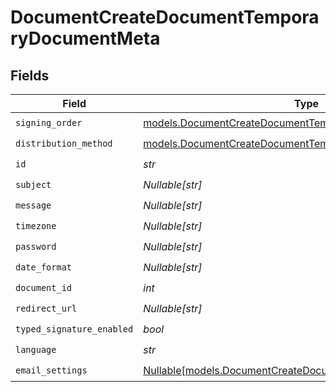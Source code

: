 # DocumentCreateDocumentTemporaryDocumentMeta


## Fields

| Field                                                                                                                      | Type                                                                                                                       | Required                                                                                                                   | Description                                                                                                                |
| -------------------------------------------------------------------------------------------------------------------------- | -------------------------------------------------------------------------------------------------------------------------- | -------------------------------------------------------------------------------------------------------------------------- | -------------------------------------------------------------------------------------------------------------------------- |
| `signing_order`                                                                                                            | [models.DocumentCreateDocumentTemporarySigningOrder](../models/documentcreatedocumenttemporarysigningorder.md)             | :heavy_check_mark:                                                                                                         | N/A                                                                                                                        |
| `distribution_method`                                                                                                      | [models.DocumentCreateDocumentTemporaryDistributionMethod](../models/documentcreatedocumenttemporarydistributionmethod.md) | :heavy_check_mark:                                                                                                         | N/A                                                                                                                        |
| `id`                                                                                                                       | *str*                                                                                                                      | :heavy_check_mark:                                                                                                         | N/A                                                                                                                        |
| `subject`                                                                                                                  | *Nullable[str]*                                                                                                            | :heavy_check_mark:                                                                                                         | N/A                                                                                                                        |
| `message`                                                                                                                  | *Nullable[str]*                                                                                                            | :heavy_check_mark:                                                                                                         | N/A                                                                                                                        |
| `timezone`                                                                                                                 | *Nullable[str]*                                                                                                            | :heavy_check_mark:                                                                                                         | N/A                                                                                                                        |
| `password`                                                                                                                 | *Nullable[str]*                                                                                                            | :heavy_check_mark:                                                                                                         | N/A                                                                                                                        |
| `date_format`                                                                                                              | *Nullable[str]*                                                                                                            | :heavy_check_mark:                                                                                                         | N/A                                                                                                                        |
| `document_id`                                                                                                              | *int*                                                                                                                      | :heavy_check_mark:                                                                                                         | N/A                                                                                                                        |
| `redirect_url`                                                                                                             | *Nullable[str]*                                                                                                            | :heavy_check_mark:                                                                                                         | N/A                                                                                                                        |
| `typed_signature_enabled`                                                                                                  | *bool*                                                                                                                     | :heavy_check_mark:                                                                                                         | N/A                                                                                                                        |
| `language`                                                                                                                 | *str*                                                                                                                      | :heavy_check_mark:                                                                                                         | N/A                                                                                                                        |
| `email_settings`                                                                                                           | [Nullable[models.DocumentCreateDocumentTemporaryEmailSettings]](../models/documentcreatedocumenttemporaryemailsettings.md) | :heavy_check_mark:                                                                                                         | N/A                                                                                                                        |